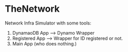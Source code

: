 # TheNetwork

Network Infra Simulator with some tools:

1. DynamaoDB App --> Dynamo Wrapper
2. Registered App --> Wrapper for ID registered or not.
3. Main App (who does nothing.)

